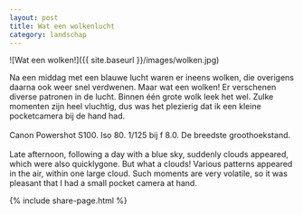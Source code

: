 ```yaml
---
layout: post
title: Wat een wolkenlucht
category: landschap
---
```


![Wat een wolken!]({{ site.baseurl }}/images/wolken.jpg)

Na een middag met een blauwe lucht waren er ineens wolken, die overigens daarna ook weer snel verdwenen. Maar wat een wolken! Er verschenen diverse patronen in de lucht. Binnen één grote wolk leek het wel. Zulke momenten zijn heel vluchtig, dus was het plezierig dat ik een kleine pocketcamera bij de hand had.
<br><br>
Canon Powershot S100. Iso 80. 1/125 bij f 8.0. De breedste groothoekstand.
<br><br>
Late afternoon, following a day with a blue sky, suddenly clouds appeared, which were also quicklygone. But what a clouds! Various patterns appeared  in the air, within one large cloud. Such moments are very volatile, so it was pleasant that I had a small pocket camera at hand.

{% include share-page.html %}